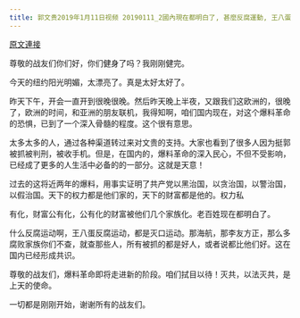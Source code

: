 ```yaml
---
title: 郭文贵2019年1月11日视频 20190111_2國內現在都明白了, 甚麼反腐運動, 王八蛋反腐, 實際上都是滅口運動
---
```


[原文連接](https://gnews.org/ThreadView/53478504)

尊敬的战友们你们好，你们健身了吗？我刚刚健完。 

今天的纽约阳光明媚，太漂亮了。真是太好太好了。 


昨天下午，开会一直开到很晚很晚。然后昨天晚上半夜，又跟我们这欧洲的，很晚了，欧洲的时间，和亚洲的朋友联机，我得知啊，咱们国内现在，对这个爆料革命的恐惧，已到了一个深入骨髓的程度。这个很有意思。 


太多太多的人，通过各种渠道转过来对文贵的支持。大家也看到了很多人因为挺郭被抓被判刑，被收手机。但是，在国内的，爆料革命的深入民心，不但不受影响，已经成了更多的人生活中必备的的一部分。这就是天意！ 


过去的这将近两年的爆料，用事实证明了共产党以黑治国，以贪治国，以警治国，以假治国。天下的权力都是他们家的，天下的财富都是他的。权力私

有化，财富公有化，公有化的财富被他们几个家族化。老百姓现在都明白了。 

什么反腐运动啊，王八蛋反腐运动，都是灭口运动。那海航，那李友方正，那么多腐败家族你们不查，就查那些人，所有被抓的都是好人，或者说都比他们好。这在国内已经形成共识。 


尊敬的战友们，爆料革命即将走进新的阶段。咱们拭目以待！灭共，以法灭共，是上天的使命。 

一切都是刚刚开始，谢谢所有的战友们。
